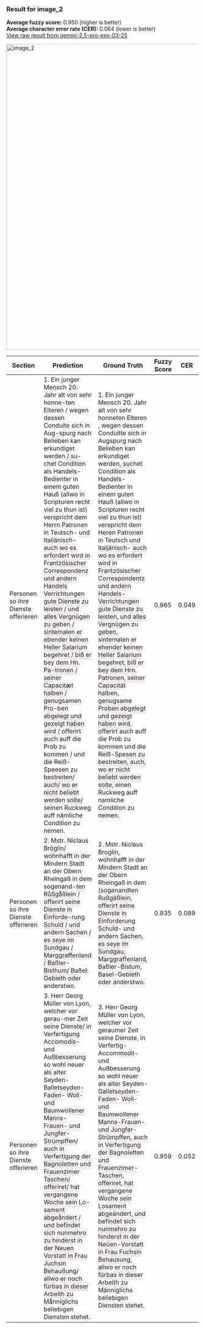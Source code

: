 ### Result for image_2
**Average fuzzy score:** 0.950 (higher is better)<br>**Average character error rate (CER):** 0.064 (lower is better)<br>[View raw result from gemini-2.5-pro-exp-03-25](https://github.com/RISE-UNIBAS/humanities_data_benchmark/blob/main/results/2025-05-09/T22/request_T22_image_2.json)

<img src="https://github.com/RISE-UNIBAS/humanities_data_benchmark/blob/main/benchmarks/fraktur/images/image_2.jpg?raw=true" alt="image_2" width="800px">

<style>
.diff { text-decoration: underline; text-decoration-color: #ffcccc; text-decoration-style: wavy; }
</style>

| Section | Prediction | Ground Truth | Fuzzy Score | CER |
|---------|------------|--------------|-------------|-----|
| Personen so ihre Dienste offerieren | 1. Ein junger Mensch 20. Jahr alt von sehr honne<span class="diff">-</span>ten Elteren <span class="diff">/</span> wegen dessen Conduite sich in Aug<span class="diff">-</span>spurg nach Belieben kan erkundiget werden<span class="diff"> / su-</span>chet Condition als Handels-Bedienter in einem guten Hauß (allwo in Scripturen recht viel zu thun ist) verspricht dem Her<span class="diff">r</span>n Patronen in Teutsch- <span class="diff">und Itali</span>ä<span class="diff">nisch- auch wo es erfordert wird in Frantzösischer Correspondenz und andern Handels Verrichtungen gute Dienste zu leisten / und alles Vergnügen zu geben / sintemalen er ebender keinen Heller Salarium begehret / biß er bey dem Hn.</span> P<span class="diff">a-tronen / seiner Capacitæt halben / genugsamen Pro-ben abgelegt und gezeigt haben wird /</span> offerirt auch auff die Prob zu kommen<span class="diff"> /</span> und die Reiß-Spe<span class="diff">esen zu bestreiten/ auch/ wo er nicht beliebt werden solte/ s</span>einen Ruckweg auff n<span class="diff">ä</span>mliche Condition zu nemen. | 1. Ein junger Mensch 20. Jahr alt von sehr honneten Elteren <span class="diff">,</span> wegen dessen Conduit<span class="diff">t</span>e sich in Augspurg nach Belieben kan erkundiget werden<span class="diff">, su</span>chet Condition als Handels-Bedienter in einem guten Hauß (allwo in Scripturen recht viel zu thun ist) verspricht dem Her<span class="diff">e</span>n Patronen in Teutsch<span class="diff"> und Italjänisch</span>- <span class="diff">auch wo es erfordert wird in Frantzösischer Correspondentz und andern Handels- Verrichtungen gute Dienste zu leisten, und alles Vergnügen zu geben, sintemalen er ehender keinen Heller Salarium begehret, biß er bey dem Hrn. Patronen, seiner Capacit</span>ä<span class="diff">t halben, genugsame</span> P<span class="diff">roben abgelegt und gezeigt haben wird,</span> offerirt auch auff die Prob zu kommen und die Reiß-Spe<span class="diff">sen zu bestreiten, auch, wo er nicht beliebt werden solte, </span>einen Ruckweg auff n<span class="diff">a</span>mliche Condition zu nemen. | 0.965 | 0.049 |
| Personen so ihre Dienste offerieren | 2. Mstr. Niclaus Br<span class="diff">öglin/</span> wohnhafft in der Mindern Stadt an der Obern Rheingaß in dem <span class="diff">sogenan</span>d-<span class="diff">ten Ruͤßgaͤßlein / offerirt seine Dienste in Einforde</span>-<span class="diff">rung Schuld / und andern Sachen / es seye i</span>m<span class="diff"> Sundgau / Marggraffenland / Baßler</span>-<span class="diff">Bisthum/ Baßel: </span>Gebieth oder anderstwo. | 2. Mstr. Niclaus Br<span class="diff">oglin,</span> wohnhafft in der Mindern Stadt an der Obern Rheingaß in dem <span class="diff">(sogenandten Rußgäßlein, offerirt seine Dienste in Einforderung Schul</span>d-<span class="diff"> und andern Sachen, es seye im Sundgau, Marggraffenland, Baßler</span>-<span class="diff">Bistu</span>m<span class="diff">, Basel</span>-Gebieth oder anderstwo. | 0.935 | 0.089 |
| Personen so ihre Dienste offerieren | 3. Herr Georg Müller von Lyon, welcher vor gerau<span class="diff">-</span>mer Zeit seine Dienste<span class="diff">/</span> in Verfertig<span class="diff">ung </span>Accom<span class="diff">odis</span>- und Außbesserung so wohl neuer als alter Seyden- Ba<span class="diff">lletseyden- </span>F<span class="diff">aden-</span> Wo<span class="diff">ll- und</span> B<span class="diff">aum</span>wo<span class="diff">llener</span> M<span class="diff">anns- Frauen- und Jungfer-Strümpffen/ auch in Verfertigung der Bagnoletten und Frauenzimer Taschen/ offeriret/ hat vergangene Woche sein Lo-sament abgeaͤndert / und befindet sich nunmehro zu hinderst in der Neuen Vorstatt in Frau Juchsin Behaußung/ allwo er noch fürbas in dieser Arbeith zu Maͤ</span>nniglichs beliebigen Diensten stehet. | 3. Herr Georg Müller von Lyon, welcher vor geraumer Zeit seine Dienste<span class="diff">,</span> in Verfertig<span class="diff">-</span>Accom<span class="diff">modit</span>- und Außbesserung so wohl neuer als alter Seyden- <span class="diff">Galletseyden-Faden- Woll- und </span>Ba<span class="diff">umwollener Manns-</span>F<span class="diff">rauen- und Jungfer-Strümpffen, auch in Verfertigung der Bagnoletten und Frauenzimer-Taschen, offeriret, hat vergangene</span> Wo<span class="diff">che sein Losament abgeändert, und befindet sich nunmehro zu hinderst in der Neüen-Vorstatt in Frau Fuchsin</span> B<span class="diff">ehausung, all</span>wo<span class="diff"> er noch fürbas in dieser Arbeith zu</span> M<span class="diff">ä</span>nniglichs beliebigen Diensten stehet. | 0.959 | 0.052 |
